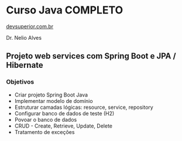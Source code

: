<h1>Curso Java COMPLETO</h1>
    <p><a href="https://devsuperior.com.br">devsuperior.com.br</a></p>
    <p>Dr. Nelio Alves</p>
    <h2>Projeto web services com Spring Boot e JPA / Hibernate</h2>
    <h3>Objetivos</h3>
    <ul>
        <li>Criar projeto Spring Boot Java</li>
        <li>Implementar modelo de domínio</li>
        <li>Estruturar camadas lógicas: resource, service, repository</li>
        <li>Configurar banco de dados de teste (H2)</li>
        <li>Povoar o banco de dados</li>
        <li>CRUD - Create, Retrieve, Update, Delete</li>
        <li>Tratamento de exceções</li>
    </ul>
